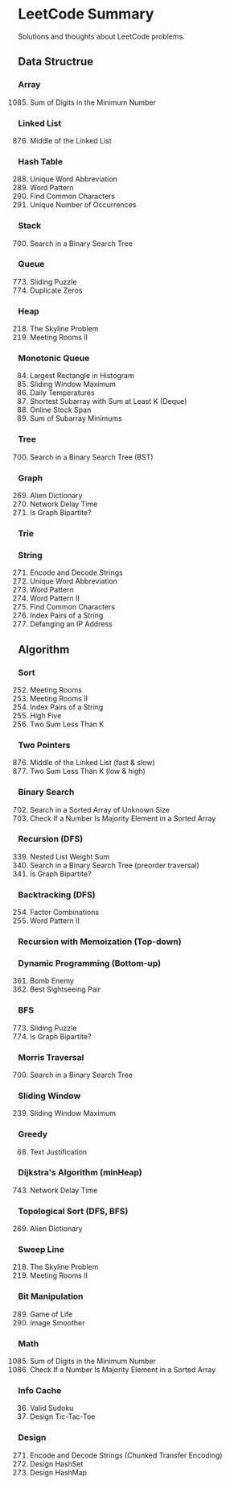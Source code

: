 LeetCode Summary
=======
Solutions and thoughts about LeetCode problems.

## Data Structrue

### Array
1085. Sum of Digits in the Minimum Number

### Linked List
876. Middle of the Linked List

### Hash Table
288. Unique Word Abbreviation
290. Word Pattern
1002. Find Common Characters
1207. Unique Number of Occurrences

### Stack
700. Search in a Binary Search Tree

### Queue
773. Sliding Puzzle
1089. Duplicate Zeros

### Heap
218. The Skyline Problem
253. Meeting Rooms II

### Monotonic Queue
84. Largest Rectangle in Histogram
239. Sliding Window Maximum
739. Daily Temperatures
862. Shortest Subarray with Sum at Least K (Deque)
901. Online Stock Span
907. Sum of Subarray Minimums

### Tree
700. Search in a Binary Search Tree (BST)


### Graph
269. Alien Dictionary
743. Network Delay Time
785. Is Graph Bipartite?

### Trie


### String
271. Encode and Decode Strings
288. Unique Word Abbreviation
290. Word Pattern
291. Word Pattern II
1002. Find Common Characters
1065. Index Pairs of a String
1108. Defanging an IP Address







## Algorithm

### Sort
252. Meeting Rooms
253. Meeting Rooms II
1065. Index Pairs of a String
1086. High Five
1099. Two Sum Less Than K

### Two Pointers
876. Middle of the Linked List (fast & slow)
1099. Two Sum Less Than K (low & high)

### Binary Search
702. Search in a Sorted Array of Unknown Size
1150. Check If a Number Is Majority Element in a Sorted Array

### Recursion (DFS)
339. Nested List Weight Sum
700. Search in a Binary Search Tree (preorder traversal)
785. Is Graph Bipartite?


### Backtracking (DFS)
254. Factor Combinations
291. Word Pattern II

### Recursion with Memoization (Top-down)


### Dynamic Programming (Bottom-up)
361. Bomb Enemy
1014. Best Sightseeing Pair

### BFS
773. Sliding Puzzle
785. Is Graph Bipartite?

### Morris Traversal
700. Search in a Binary Search Tree

### Sliding Window
239. Sliding Window Maximum

### Greedy
68. Text Justification

### Dijkstra's Algorithm (minHeap)
743. Network Delay Time

### Topological Sort (DFS, BFS)
269. Alien Dictionary

### Sweep Line
218. The Skyline Problem
253. Meeting Rooms II


### Bit Manipulation
289. Game of Life
661. Image Smoother

### Math
1085. Sum of Digits in the Minimum Number
1150. Check If a Number Is Majority Element in a Sorted Array

### Info Cache
36. Valid Sudoku
348. Design Tic-Tac-Toe

### Design
271. Encode and Decode Strings (Chunked Transfer Encoding)
705. Design HashSet
706. Design HashMap
